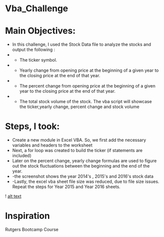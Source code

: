 # Vba_Challenge
# Main Objectives:
* In this challenge, I used the Stock Data file to analyze the stocks and output the following : 
* * The ticker symbol.
* * Yearly change from opening price at the beginning of a given year to the closing price at the end of that year.
* * The percent change from opening price at the beginning of a given year to the closing price at the end of that year.
* * The total stock volume of the stock. The vba script will showcase the ticker,yearly change, percent change and stock volume 

# Steps, I took:
* Create a new module in Excel VBA. So, we first add the necessary variables and headers to the worksheet
* Next, a for loop was created to build the ticker (if statements are included)
* Later on the percent change, yearly change formulas are used to figure out the stock fluctuations between the beginning and the end of the year.
* -the screenshot shows the year 2014's , 2015's and 2016's stock data
* -Lastly, the excel vba sheet file size was reduced, due to file size issues. Repeat the steps for Year 2015 and Year 2016 sheets.

! [alt text](https://github.com/sherinmatt/Vba_Challenge/master/images/Year_2016.png)

# Inspiration
Rutgers Bootcamp Course






